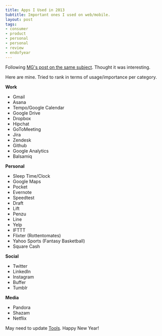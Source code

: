 ```yaml
---
title: Apps I Used in 2013
Subtitle: Important ones I used on web/mobile.
layout: post
tags:
- consumer
- product
- personal
- personal
- review
- endofyear
---
```


Following [MG's post on the same subject](http://parislemon.com/post/71774755194/the-apps-i-actually-used-in-2013). Thought it was interesting. 

Here are mine. Tried to rank in terms of usage/importance per category.

**Work**

* Gmail  
* Asana  
* Tempo/Google Calendar
* Google Drive
* Dropbox
* Hipchat
* GoToMeeting
* Jira
* Zendesk
* Github
* Google Analytics
* Balsamiq

**Personal**

* Sleep Time/Clock
* Google Maps
* Pocket
* Evernote
* Speedtest
* Draft
* Lift
* Penzu
* Line
* Yelp
* IFTTT
* Flixter (Rottentomates)
* Yahoo Sports (Fantasy Basketball)
* Square Cash

**Social**

* Twitter
* LinkedIn
* Instagram
* Buffer
* Tumblr

**Media**

* Pandora
* Shazam
* Netflix

May need to update [Tools](http://chrisyin.com/tools). Happy New Year!